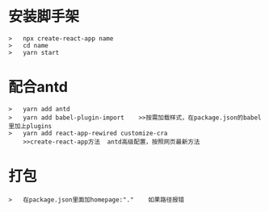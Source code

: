 # 安装脚手架
	>	npx create-react-app name
	>	cd name
	>	yarn start
# 配合antd
	>	yarn add antd 
	>	yarn add babel-plugin-import	>>按需加载样式，在package.json的babel里加上plugins
	>	yarn add react-app-rewired customize-cra	
		>>create-react-app方法  antd高级配置，按照网页最新方法
# 打包
	>	在package.json里面加homepage:"."	如果路径报错
